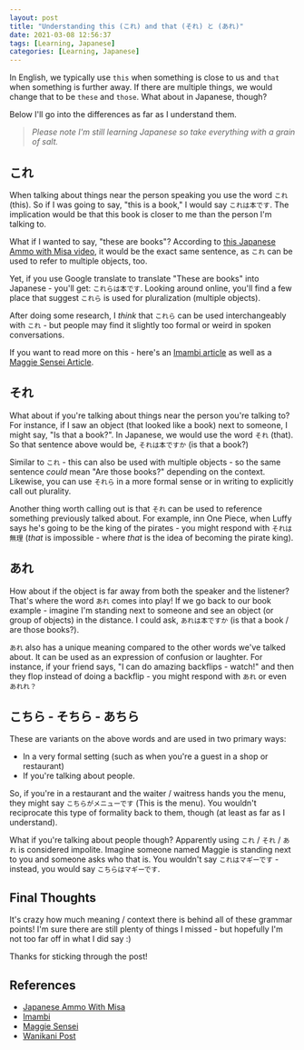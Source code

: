 ```yaml
---
layout: post
title: "Understanding this (これ) and that (それ) と (あれ)"
date: 2021-03-08 12:56:37
tags: [Learning, Japanese]
categories: [Learning, Japanese]
---
```


In English, we typically use `this` when something is close to us and `that` when something is
further away. If there are multiple things, we would change that to be `these` and `those`.
What about in Japanese, though?

Below I'll go into the differences as far as I understand them.

> _Please note I'm still learning Japanese so take everything with a grain of salt._

## これ

When talking about things near the person speaking you use the word `これ` (this). So if
I was going to say, "this is a book," I would say `これは本です`. The implication would be
that this book is closer to me than the person I'm talking to.

What if I wanted to say, "these are books"? According to [this Japanese Ammo with Misa video](https://youtu.be/RXcBOZ9XNPQ),
it would be the exact same sentence, as `これ` can be used to refer to multiple objects, too.

Yet, if you use Google translate to translate "These are books" into Japanese - you'll get:
`これらは本です`. Looking around online, you'll find a few place that suggest `これら` is
used for pluralization (multiple objects).

After doing some research, I _think_ that `これら` can be used interchangeably with
`これ` - but people may find it slightly too formal or weird in spoken conversations.

If you want to read more on this - here's an [Imambi article](https://www.imabi.net/thesethose.htm)
as well as a [Maggie Sensei Article](https://maggiesensei.com/2011/01/31/%E3%81%93%E3%81%9D%E3%81%82%E3%81%A9%E8%A8%80%E8%91%89-kosoado-kotoba-this-and-that-in-japanese/).

## それ

What about if you're talking about things near the person you're talking to? For instance,
if I saw an object (that looked like a book) next to someone, I might say, "Is that a book?".
In Japanese, we would use the word `それ` (that). So that sentence above would be,
`それは本ですか` (is that a book?)

Similar to `これ` - this can also be used with multiple objects - so the same sentence
_could_ mean "Are those books?" depending on the context. Likewise, you can use `それら` in
a more formal sense or in writing to explicitly call out plurality.

Another thing worth calling out is that `それ` can be used to reference something previously
talked about. For example, inn One Piece, when Luffy says he's going to be the king of the
pirates - you might respond with `それは無理` (_that_ is impossible - where _that_ is the
idea of becoming the pirate king).

## あれ

How about if the object is far away from both the speaker and the listener? That's where the
word `あれ` comes into play! If we go back to our book example - imagine I'm standing next to
someone and see an object (or group of objects) in the distance. I could ask, `あれは本ですか`
(is that a book / are those books?).

`あれ` also has a unique meaning compared to the other words we've talked about. It can be
used as an expression of confusion or laughter. For instance, if your friend says, "I can do
amazing backflips - watch!" and then they flop instead of doing a backflip - you might
respond with `あれ` or even `あれれ？`

## こちら - そちら - あちら

These are variants on the above words and are used in two primary ways:

- In a very formal setting (such as when you're a guest in a shop or restaurant)
- If you're talking about people.

So, if you're in a restaurant and the waiter / waitress hands you the menu, they might say
`こちらがメニューです` (This is the menu). You wouldn't reciprocate this type of formality
back to them, though (at least as far as I understand).

What if you're talking about people though? Apparently using `これ` / `それ` / `あれ` is
considered impolite. Imagine someone named Maggie is standing next to you and someone asks
who that is. You wouldn't say `これはマギーです` - instead, you would say `こちらはマギーです`.

## Final Thoughts

It's crazy how much meaning / context there is behind all of these grammar points! I'm sure
there are still plenty of things I missed - but hopefully I'm not too far off in what I did
say :)

Thanks for sticking through the post!

## References

- [Japanese Ammo With Misa](https://youtu.be/RXcBOZ9XNPQ)
- [Imambi](https://www.imabi.net/thesethose.htm)
- [Maggie Sensei](https://maggiesensei.com/2011/01/31/%E3%81%93%E3%81%9D%E3%81%82%E3%81%A9%E8%A8%80%E8%91%89-kosoado-kotoba-this-and-that-in-japanese/)
- [Wanikani Post](https://community.wanikani.com/t/%E3%81%93%E3%82%8C-vs-%E3%81%93%E3%82%8C%E3%82%89/49961)
